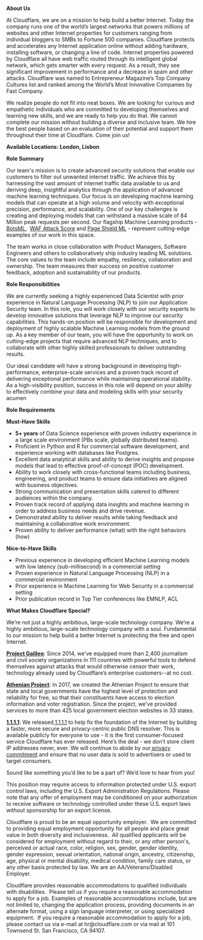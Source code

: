 <div class="content-intro">
	<div><strong>About Us</strong></div>
	<div>
		<p>At Cloudflare, we are on a mission to help build a better Internet. Today the company runs one of the world’s largest networks that powers millions of websites and other Internet properties for customers ranging from individual bloggers to SMBs to Fortune 500 companies. Cloudflare protects and accelerates any Internet application online without adding hardware, installing software, or changing a line of code. Internet properties powered by Cloudflare all have web traffic routed through its intelligent global network, which gets smarter with every request. As a result, they see significant improvement in performance and a decrease in spam and other attacks. Cloudflare was named to Entrepreneur Magazine’s Top Company Cultures list and ranked among the World’s Most Innovative Companies by Fast Company.&nbsp;</p>
		<p><span style="font-weight: 400;">We realize people do not fit into neat boxes. We are looking for curious and empathetic individuals who are committed to developing themselves and learning new skills, and we are ready to help you do that. We cannot complete our mission without building a diverse and inclusive team. We hire the best people based on an evaluation of their potential and support them throughout their time at Cloudflare. Come join us!&nbsp;</span></p>
	</div>
</div>
<p><strong>Available Locations: London, Lisbon</strong></p>
<p><strong>Role Summary</strong></p>
<p>Our team's mission is to create advanced security solutions that enable our customers to filter out unwanted internet traffic. We achieve this by harnessing the vast amount of internet traffic data available to us and deriving deep, insightful analytics through the application of advanced machine learning techniques. Our focus is on developing machine learning models that can operate at a high volume and velocity with exceptional precision, performance, and scalability. One of our key challenges is creating and deploying models that can withstand a massive scale of 84 Million peak requests per second. Our flagship Machine Learning products - <a href="https://blog.cloudflare.com/cloudflare-bot-management-machine-learning-and-more/">BotsML</a>,&nbsp; <a href="https://blog.cloudflare.com/data-generation-and-sampling-strategies/">WAF Attack Score</a> and <a href="https://blog.cloudflare.com/detecting-magecart-style-attacks-for-pageshield/">Page Shield ML</a> - represent cutting-edge examples of our work in this space.</p>
<p>The team works in close collaboration with Product Managers, Software Engineers and others to collaboratively ship industry leading ML solutions. The core values to the team include empathy, resiliency, collaboration and ownership. The team measures their success on positive customer feedback, adoption and sustainability of our products.<strong><br></strong></p>
<p><strong>Role Responsibilities</strong></p>
<p>We are currently seeking a highly experienced Data Scientist with prior experience in Natural Language Processing (NLP) to join our Application Security team. In this role, you will work closely with our security experts to develop innovative solutions that leverage NLP to improve our security capabilities. This hands-on position will be responsible for development and deployment of highly scalable Machine Learning models from the ground up. As a key member of our team, you will have the opportunity to work on cutting-edge projects that require advanced NLP techniques, and to collaborate with other highly skilled professionals to deliver outstanding results.&nbsp;</p>
<p>Our ideal candidate will have a strong background in developing high-performance, enterprise-scale services and a proven track record of delivering exceptional performance while maintaining operational stability. As a high-visibility position, success in this role will depend on your ability to effectively combine your data and modeling skills with your security acumen</p>
<p><strong>Role Requirements&nbsp;</strong></p>
<p><strong>Must-Have Skills</strong></p>
<ul>
	<li><strong>5+ years</strong> of Data Science experience with proven industry experience in a large scale environment (PBs scale, globally distributed teams).&nbsp;</li>
	<li>Proficient in Python and R for commercial software development, and experience working with databases like Postgres.</li>
	<li>Excellent data analytical skills and ability to derive insights and propose models that lead to effective proof-of-concept (POC) development.</li>
	<li>Ability to work closely with cross-functional teams including business, engineering, and product teams to ensure data initiatives are aligned with business objectives.</li>
	<li>Strong communication and presentation skills catered to different audiences within the company.</li>
	<li>Proven track record of applying data insights and machine learning in order to address business needs and drive revenue.&nbsp;</li>
	<li>Demonstrated ability to deliver results while taking feedback and maintaining a collaborative work environment.</li>
	<li>Proven ability to deliver performance (what) with the right behaviors (how)</li>
</ul>
<p><strong>Nice-to-Have Skills</strong></p>
<ul>
	<li>Previous experience in developing efficient Machine Learning models with low latency (sub-millisecond) in a commercial setting</li>
	<li>Proven experience in Natural Language Processing (NLP) in a commercial environment</li>
	<li>Prior experience in Machine Learning for Web Security in a commercial setting</li>
	<li>Prior publication record in Top Tier conferences like EMNLP, ACL</li>
</ul>
<div class="content-conclusion">
	<p><strong>What Makes Cloudflare Special?</strong></p>
	<p><span style="font-weight: 400;">We’re not just a highly ambitious, large-scale technology company. We’re a highly ambitious, large-scale technology company with a soul. Fundamental to our mission to help build a better Internet is protecting the free and open Internet.</span></p>
	<p><a href="https://blog.cloudflare.com/protecting-free-expression-online/"><strong>Project Galileo</strong></a><span style="font-weight: 400;">: Since 2014, we've equipped more than 2,400 journalism and civil society organizations in 111 countries with powerful tools to defend themselves against attacks that would otherwise censor their work, technology already used by Cloudflare’s enterprise customers--at no cost.</span></p>
	<p><strong><a href="https://www.cloudflare.com/athenian/">Athenian Project</a></strong><span style="font-weight: 400;">: In 2017, we created the Athenian Project to ensure that state and local governments have the highest level of protection and reliability for free, so that their constituents have access to election information and voter registration. Since the project, we've provided services to more than 425 local government election websites in 33 states.</span></p>
	<p><a href="https://1.1.1.1/"><strong>1.1.1.1</strong></a><span style="font-weight: 400;">: We released</span><a href="https://1.1.1.1/"> <span style="font-weight: 400;">1.1.1.1</span></a><span style="font-weight: 400;"> to help fix the foundation of the Internet by building a faster, more secure and privacy-centric public DNS resolver. This is available publicly for everyone to use - it is the first consumer-focused service Cloudflare has ever released. Here’s the deal - we don’t store client IP addresses never, ever. We will continue to abide by our</span><a href="https://developers.cloudflare.com/1.1.1.1/privacy/public-dns-resolver"> privacy commitment</a><span style="font-weight: 400;"> and ensure that no user data is sold to advertisers or used to target consumers.</span></p>
	<p><span style="font-weight: 400;">Sound like something you’d like to be a part of? We’d love to hear from you!</span></p>
	<p><span style="font-weight: 400;">This position may require access to information protected under U.S. export control laws, including the U.S. Export Administration Regulations. Please note that any offer of employment may be conditioned on your authorization to receive software or technology controlled under these U.S. export laws without sponsorship for an export license.</span></p>
	<p><span style="font-weight: 400;">Cloudflare is proud to be an equal opportunity employer. &nbsp;We are committed to providing equal employment opportunity for all people and place great value in both diversity and inclusiveness. &nbsp;All qualified applicants will be considered for employment without regard to their, or any other person's, perceived or actual</span> <span style="font-weight: 400;">race, color, religion, sex, gender, gender identity, gender expression, sexual orientation, national origin, ancestry, citizenship, age, physical or mental disability, medical condition, family care status, or any other basis protected by law. </span><span style="font-weight: 400;">We are an AA/Veterans/Disabled Employer.</span></p>
	<p><span style="font-weight: 400;">Cloudflare provides reasonable accommodations to qualified individuals with disabilities. &nbsp;Please tell us if you require a reasonable accommodation to apply for a job. Examples of reasonable accommodations include, but are not limited to, changing the application process, providing documents in an alternate format, using a sign language interpreter, or using specialized equipment. &nbsp;If you require a reasonable accommodation to apply for a job, please contact us via e-mail at </span><span style="font-weight: 400;">hr@cloudflare.com</span><span style="font-weight: 400;"> or via mail at 101 Townsend St. San Francisco, CA 94107.</span></p>
</div>